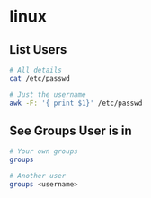 # linux

## List Users

```bash
# All details
cat /etc/passwd

# Just the username
awk -F: '{ print $1}' /etc/passwd
```

## See Groups User is in

```bash
# Your own groups
groups

# Another user
groups <username>
```

